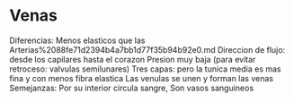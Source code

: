 # Venas

Diferencias: Menos elasticos que las Arterias%2088fe71d2394b4a7bb1d77f35b94b92e0.md
Direccion de flujo: desde los capilares hasta el corazon
Presion muy baja (para evitar retroceso: valvulas semilunares)
Tres capas: pero la tunica media es mas fina y con menos fibra elastica
Las venulas se unen y forman las venas
Semejanzas: Por su interior circula sangre, Son vasos sanguineos